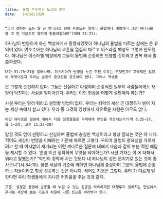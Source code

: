 ```yaml
---
title:  율법 준수자의 노고와 분투
date:   14/10/2020
---
```


`“그가 행하는 모든 일 곧 하나님의 전에 수종드는 일에나 율법에나 계명에나 그의 하나님을 찾 고 한 마음으로 행하여 형통하였더라”(대하 31:21).`

하나님이 번영하게 하신 백성에게서 증명되었듯이 하나님의 율법을 따르는 삶에는 큰 유익이 있다. 여호수아는 하나님의 교훈을 열심히 따르고 이스라엘 백성도 그렇게 인도했다. 하나님은 이스라엘 백성에게 그들이 율법에 순종하면 번영할 것이라고 반복 해서 말씀하셨다.

`대하 31:20~21을 읽어보라. 히스기야가 번영을 누린 주된 이유는 무엇인가? 교육적인 입장이 무엇이든지 우리는 순종의 중요성을 강조해야 한다. 그러나 학생들`

은 그렇게 순진하지 않다. 그들은 신실하고 다정하며 순종적인 일부의 사람들에게도 재앙이 닥친다는 사실을 알아차린다. 우리는 이런 현상을 어떻게 설명해야 하는가?

사실 우리는 달리 뭐라고 설명할 방법이 없다. 우리는 죄악의 세상 곧 대쟁투가 벌어 지는 세상 속에서 살고 있다. 우리 중 그것의 영향에서 자유로운 사람은 아무도 없다.

`이런 까다로운 질문에 대해서 다음 성경절들은 우리에게 무엇을 가르치는가?(막 6:25~27, 욥 1~2장, 고후 11:23~29)`

말할 것도 없이 선량하고 신실하며 율법에 충실한 백성이라고 항상 잘되는 것은 아 니다. 적어도 세상이 번영을 이해하는 기준에 따르면 그렇다. 우리가 율법의 중요성을 가르치려고 할 때 여지없이 제기되는 이런 까다로운 질문에 대해서 다음과 같이 부분 적인 해답을 제시할 수 있다. ‘번영’이란 정확하게 무엇을 의미하는가? 시편 기자는 이 에 대해서 뭐라고 말했는가? “악인의 장막에 사는 것보다 내 하나님의 성전 문지기로 있는 것이 좋사오니”(시 84:10). 물론 세상의 기준에 의하면 하나님께 충성하며 그분의 율법에 순종하는 자들이라고 항상 성공하는 것은 아니다. 적어도 지금은 그렇다. 우리 가 다르게 말한다면 우리 학생들에게 지나친 어려움을 주는 것과 같다.

`교훈: 성경은 율법에 순종할 때 누릴 수 있는 성공을 약속하지만 대쟁투가 벌어지는 현실에서 우리는 세상이 보는 기준과 차원이 다른 성공을 바라봐야 한다.`